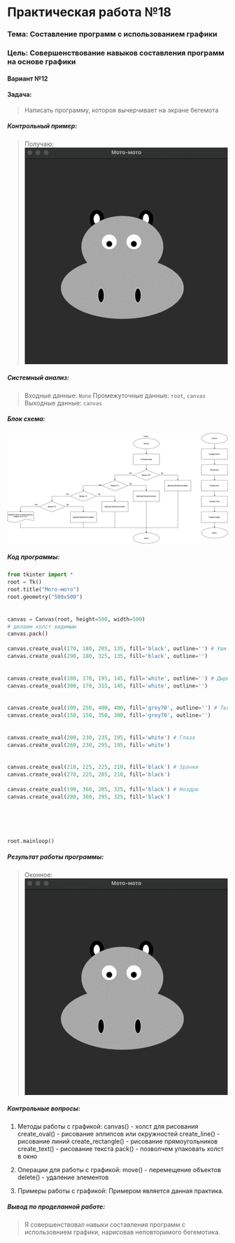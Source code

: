 # Практическая работа №18 #
### Тема: Составление программ с использованием графики ###
### Цель: Совершенствование навыков составления программ на основе графики ###
#### Вариант №12 ####
#### Задача: ####

> Написать программу, котороя вычерчивает на экране бегемота
##### Контрольный пример: #####

>Получаю: ![prim1.gif](prim1.gif)



##### Системный анализ: #####

>Входные данные: `None`
>Промежуточные данные: `root`, `canvas`  
>Выходные данные: `canvas`  


##### Блок схема: #####
![dimm1.png](dimm1.png)


##### Код программы: #####

```python
from tkinter import *
root = Tk()
root.title("Мото-мото")
root.geometry("500x500")


canvas = Canvas(root, height=500, width=500)
# делаем холст видимым
canvas.pack()

canvas.create_oval(170, 180, 205, 135, fill='black', outline='') # Уши
canvas.create_oval(290, 180, 325, 135, fill='black', outline='')


canvas.create_oval(180, 170, 195, 145, fill='white', outline='') # Дыры в ушах
canvas.create_oval(300, 170, 315, 145, fill='white', outline='')


canvas.create_oval(100, 250, 400, 400, fill='grey70', outline='') # Тело
canvas.create_oval(150, 150, 350, 300, fill='grey70', outline='')


canvas.create_oval(200, 230, 235, 195, fill='white') # Глаза
canvas.create_oval(260, 230, 295, 195, fill='white')


canvas.create_oval(210, 225, 225, 210, fill='black') # Зрачки
canvas.create_oval(270, 225, 285, 210, fill='black')

canvas.create_oval(190, 360, 205, 325, fill='black') # Ноздри
canvas.create_oval(280, 360, 295, 325, fill='black')





root.mainloop()
```

##### Результат работы программы: #####
> Оконное:
![prim1.gif](prim1.gif)

##### Контрольные вопросы: #####

1. Методы работы с графикой:
canvas() - холст для рисования
create_oval() - рисование эллипсов или окружностей
create_line() - рисование линий
create_rectangle() - рисование прямоугольников
create_text() - рисование текста
pack() - позволчем упаковать холст в окно



2. Операции для работы с графикой:
move() - перемещение объектов
delete() - удаление элементов
3. Примеры работы с графикой:
Примером является данная практика.
##### Вывод по проделанной работе: #####
> Я совершенствовал навыки составления программ c использовнием графики, нарисовав неповторимого бегемотика.